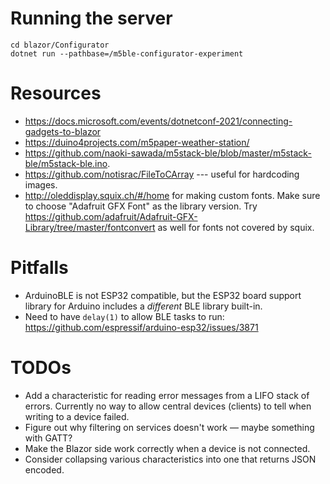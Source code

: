 # Running the server

```dotnetcli
cd blazor/Configurator
dotnet run --pathbase=/m5ble-configurator-experiment
```

# Resources

- https://docs.microsoft.com/events/dotnetconf-2021/connecting-gadgets-to-blazor
- https://duino4projects.com/m5paper-weather-station/
- https://github.com/naoki-sawada/m5stack-ble/blob/master/m5stack-ble/m5stack-ble.ino.
- https://github.com/notisrac/FileToCArray --- useful for hardcoding images.
- http://oleddisplay.squix.ch/#/home for making custom fonts. Make sure to choose "Adafruit GFX Font" as the library version. Try https://github.com/adafruit/Adafruit-GFX-Library/tree/master/fontconvert as well for fonts not covered by squix.

# Pitfalls

- ArduinoBLE is not ESP32 compatible, but the ESP32 board support library for Arduino includes a _different_ BLE library built-in.
- Need to have `delay(1)` to allow BLE tasks to run: https://github.com/espressif/arduino-esp32/issues/3871

# TODOs

- Add a characteristic for reading error messages from a LIFO stack of errors. Currently no way to allow central devices (clients) to tell when writing to a device failed.
- Figure out why filtering on services doesn't work — maybe something with GATT?
- Make the Blazor side work correctly when a device is not connected.
- Consider collapsing various characteristics into one that returns JSON encoded.